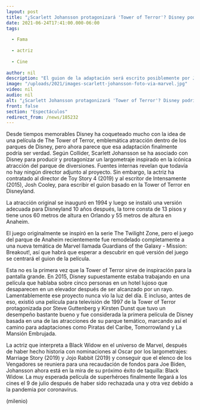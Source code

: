 ```yaml
---
layout: post
title: "¿Scarlett Johansson protagonizará 'Tower of Terror'? Disney podría estár trabajando en la cinta"
date: 2021-06-24T17:41:00.000-06:00
tags:
  
  - Fama
  
  - actriz
  
  - Cine
  
author: nil
description: "El guion de la adaptación será escrito posiblemente por Josh Cooley, guionista responsable de Toy Story 4 e Intensamente. "
image: "/uploads/2021/images-scarlett-johansson-foto-via-marvel.jpg"
video: nil
audio: nil
alt: "¿Scarlett Johansson protagonizará 'Tower of Terror'? Disney podría estár trabajando en la cinta"
front: false
section: "Espectáculos"
redirect_from: /news/185232
---
```


Desde tiempos memorables Disney ha coqueteado mucho con la idea de una película de The Tower of Terror, emblemática atracción dentro de los parques de Disney, pero ahora parece que esa adaptación finalmente podría ser verdad.  Según Collider, Scarlett Johansson se ha asociado con Disney para producir y protagonizar un largometraje inspirado en la icónica atracción del parque de diversiones. Fuentes internas revelan que todavía no hay ningún director adjunto al proyecto. Sin embargo, la actriz ha contratado al director de Toy Story 4 (2019) y al escritor de Intensamente (2015), Josh Cooley, para escribir el guion basado en la Tower of Terror en Disneyland. 

La atracción original se inauguró en 1994 y luego se instaló una versión adecuada para Disneyland 10 años después, la torre consta de 13 pisos y tiene unos 60 metros de altura en Orlando y 55 metros de altura en Anaheim.

El juego originalmente se inspiró en la serie The Twilight Zone, pero el juego del parque de Anaheim recientemente fue remodelado completamente a una nueva temática de Marvel llamada Guardians of the Galaxy - Mission: Breakout!, así que habrá que esperar a descubrir en qué versión del juego se centrará el guion de la película. 

Esta no es la primera vez que la Tower of Terror sirve de inspiración para la pantalla grande. En 2015, Disney supuestamente estaba trabajando en una película que hablaba sobre cinco personas en un hotel lujoso que desaparecen en un elevador después de ser alcanzado por un rayo. Lamentablemente ese proyecto nunca vio la luz del día. E incluso, antes de eso, existió una película para televisión de 1997 de la Tower of Terror protagonizada por Steve Guttenberg y Kirsten Dunst que tuvo un desempeño bastante bueno y fue considerada la primera película de Disney basada en una de las atracciones de su parque temático, marcando así el camino para adaptaciones como Piratas del Caribe, Tomorrowland y La Mansión Embrujada. 

La actriz que interpreta a Black Widow en el universo de Marvel, después de haber hecho historia con nominaciones al Oscar por los largometrajes: Marriage Story (2019) y Jojo Rabbit (2019) y conseguir que el elenco de los Vengadores se reuniera para una recaudación de fondos para Joe Biden, Johansson ahora está en la mira de su próximo éxito de taquilla: Black Widow. La muy esperada película de superhéroes finalmente llegará a los cines el 9 de julio después de haber sido rechazada una y otra vez debido a la pandemia por coronavirus. 

(milenio)